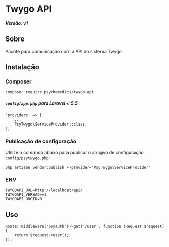 # Twygo API

##### _Versão: v1_

## Sobre

Pacote para comunicação com a API do sistema Twygo

## Instalação

### Composer
````
composer require psychemedics/twygo-api
````

##### `config/app.php` para Laravel < 5.5
````
'providers' => [
    ...
    PsyTwygo\ServiceProvider::class,
],
````

### Publicação de configuração

Utilize o comando abaixo para publicar o aruqivo de configuração `config/psytwygo.php`:
````
php artisan vendor:publish --provider="PsyTwygo\ServiceProvider"
````

### ENV
````
TWYGOAPI_URL=http://localhost/api/
TWYGOAPI_VERSAO=v1
TWYGOAPI_ORGID=0
````

## Uso
````
Route::middleware('psyauth')->get('/user', function (Request $request) {
    return $request->user();
});
````